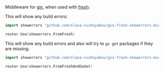 Middleware for [gin](https://github.com/gin-gonic/gin), when used with [fresh](https://github.com/pressly/fresh):

This will show any build errors:

```go
import showerrors "github.com/slava-vishnyakov/gin-fresh-showerrors-middleware"

router.Use(showerrors.FromFresh)
```

This will show any build errors and also will try to `go get` packages if they are missing:

```go
import showerrors "github.com/slava-vishnyakov/gin-fresh-showerrors-middleware"

router.Use(showerrors.FromFreshAndGoGet)
```